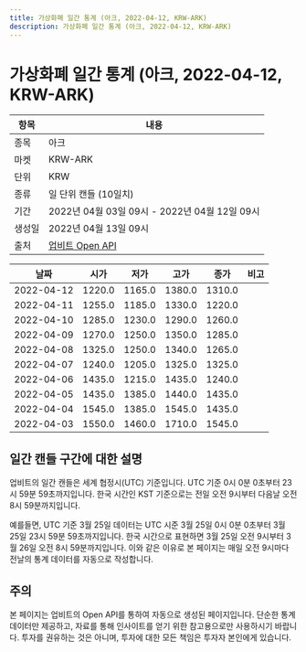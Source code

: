 ```yaml
---
title: 가상화폐 일간 통계 (아크, 2022-04-12, KRW-ARK)
description: 가상화폐 일간 통계 (아크, 2022-04-12, KRW-ARK)
---
```



가상화폐 일간 통계 (아크, 2022-04-12, KRW-ARK)
===

|항목|내용|
|--|--|
|종목|아크|
|마켓|KRW-ARK|
|단위|KRW|
|종류|일 단위 캔들 (10일치)|
|기간|2022년 04월 03일 09시 - 2022년 04월 12일 09시|
|생성일|2022년 04월 13일 09시|
|출처|[업비트 Open API](https://docs.upbit.com)|


|날짜|시가|저가|고가|종가|비고|
|--|--|--|--|--|--|
|2022-04-12|1220.0|1165.0|1380.0|1310.0|    |
|2022-04-11|1255.0|1185.0|1330.0|1220.0|    |
|2022-04-10|1285.0|1230.0|1290.0|1260.0|    |
|2022-04-09|1270.0|1250.0|1350.0|1285.0|    |
|2022-04-08|1325.0|1250.0|1340.0|1265.0|    |
|2022-04-07|1240.0|1205.0|1325.0|1325.0|    |
|2022-04-06|1435.0|1215.0|1435.0|1240.0|    |
|2022-04-05|1435.0|1385.0|1440.0|1435.0|    |
|2022-04-04|1545.0|1385.0|1545.0|1435.0|    |
|2022-04-03|1550.0|1460.0|1710.0|1545.0|    |


일간 캔들 구간에 대한 설명
---


업비트의 일간 캔들은 세계 협정시(UTC) 기준입니다. 
UTC 기준 0시 0분 0초부터 23시 59분 59초까지입니다. 
한국 시간인 KST 기준으로는 전일 오전 9시부터 다음날 오전 8시 59분까지입니다. 


예를들면, UTC 기준 3월 25일 데이터는 UTC 시준 3월 25일 0시 0분 0초부터 3월 25일 23시 59분 59초까지입니다. 
한국 시간으로 표현하면 3월 25일 오전 9시부터 3월 26일 오전 8시 59분까지입니다. 
이와 같은 이유로 본 페이지는 매일 오전 9시마다 전날의 통계 데이터를 자동으로 작성합니다. 


주의
---


본 페이지는 업비트의 Open API를 통하여 자동으로 생성된 페이지입니다. 
단순한 통계 데이터만 제공하고, 자료를 통해 인사이트를 얻기 위한 참고용으로만 사용하시기 바랍니다. 
투자를 권유하는 것은 아니며, 투자에 대한 모든 책임은 투자자 본인에게 있습니다. 
